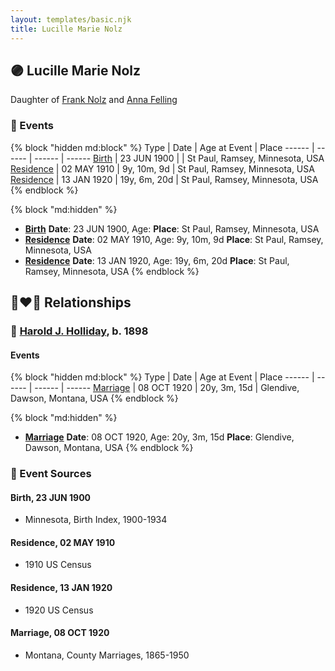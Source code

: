 ```yaml
---
layout: templates/basic.njk
title: Lucille Marie Nolz
---
```

## 🟣 Lucille Marie Nolz

Daughter of [Frank Nolz](/people/6/61628928) and [Anna Felling](/people/1/1735561)

### 📆 Events

{% block "hidden md:block" %}
Type | Date | Age at Event | Place
------ | ------ | ------ | ------
[Birth](#event-event-2) | 23 JUN 1900 |  | St Paul, Ramsey, Minnesota, USA
[Residence](#event-event-0) | 02 MAY 1910 | 9y, 10m, 9d | St Paul, Ramsey, Minnesota, USA
[Residence](#event-event-1) | 13 JAN 1920 | 19y, 6m, 20d | St Paul, Ramsey, Minnesota, USA
{% endblock %}

{% block "md:hidden" %}
- **[Birth](#event-event-2)**
**Date**: 23 JUN 1900, Age:
**Place**: St Paul, Ramsey, Minnesota, USA
- **[Residence](#event-event-0)**
**Date**: 02 MAY 1910, Age: 9y, 10m, 9d
**Place**: St Paul, Ramsey, Minnesota, USA
- **[Residence](#event-event-1)**
**Date**: 13 JAN 1920, Age: 19y, 6m, 20d
**Place**: St Paul, Ramsey, Minnesota, USA
{% endblock %}

## 👩‍❤️‍👨 Relationships

### 🔵 [Harold J. Holliday](/people/6/60227815), b. 1898

#### Events

{% block "hidden md:block" %}
Type | Date | Age at Event | Place
------ | ------ | ------ | ------
[Marriage](#event-family-0-event-0) | 08 OCT 1920 | 20y, 3m, 15d | Glendive, Dawson, Montana, USA
{% endblock %}

{% block "md:hidden" %}
- **[Marriage](#event-family-0-event-0)**
**Date**: 08 OCT 1920, Age: 20y, 3m, 15d
**Place**: Glendive, Dawson, Montana, USA
{% endblock %}

### 📰 Event Sources

#### <a id="event-event-2"></a> Birth, 23 JUN 1900
* Minnesota, Birth Index, 1900-1934

#### <a id="event-event-0"></a> Residence, 02 MAY 1910
* 1910 US Census

#### <a id="event-event-1"></a> Residence, 13 JAN 1920
* 1920 US Census
#### <a id="event-family-0-event-0"></a> Marriage, 08 OCT 1920
* Montana, County Marriages, 1865-1950
